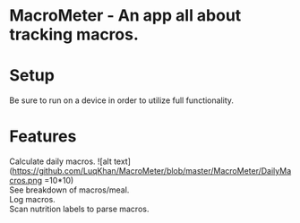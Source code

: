 # MacroMeter - An app all about tracking macros.
# Setup
  Be sure to run on a device in order to utilize full functionality.
  
# Features

Calculate daily macros.
![alt text](https://github.com/LuqKhan/MacroMeter/blob/master/MacroMeter/DailyMacros.png =10*10)    
See breakdown of macros/meal.  
Log macros.  
Scan nutrition labels to parse macros.  
